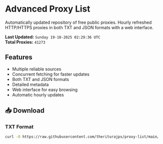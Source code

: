 # Advanced Proxy List

Automatically updated repository of free public proxies. Hourly refreshed HTTP/HTTPS proxies in both TXT and JSON formats with a web interface.

**Last Updated:** `Sunday 19-10-2025 02:29:36 UTC`  
**Total Proxies:** `41273`

## Features
- Multiple reliable sources
- Concurrent fetching for faster updates
- Both TXT and JSON formats
- Detailed metadata
- Web interface for easy browsing
- Automatic hourly updates

## 📥 Download

### TXT Format
```bash
curl -O https://raw.githubusercontent.com/theriturajps/proxy-list/main/proxies.txt